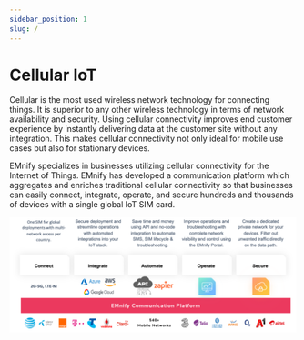 ```yaml
---
sidebar_position: 1
slug: /
---
```


# Cellular IoT

Cellular is the most used wireless network technology for connecting things. It is superior to any other wireless technology in terms of network availability and security. Using cellular connectivity improves end customer experience by instantly delivering data at the customer site without any integration. This makes cellular connectivity not only ideal for mobile use cases but also for stationary devices.

EMnify specializes in businesses utilizing cellular connectivity for the Internet of Things. EMnify has developed a communication platform which aggregates and enriches traditional cellular connectivity so that businesses can easily connect, integrate, operate, and secure hundreds and thousands of devices with a single global IoT SIM card.

![EMnify Communication Platform](assets/cellular-iot.png)
